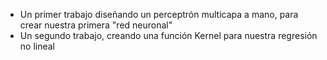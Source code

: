 * Un primer trabajo diseñando un perceptrón multicapa a mano, para crear nuestra primera "red neuronal"
* Un segundo trabajo, creando una función Kernel para nuestra regresión no lineal
